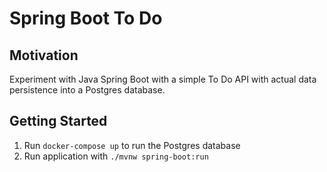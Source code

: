 # Spring Boot To Do

## Motivation
Experiment with Java Spring Boot with a simple To Do API with actual data persistence into a Postgres database.

## Getting Started
1. Run `docker-compose up` to run the Postgres database
1. Run application with `./mvnw spring-boot:run`